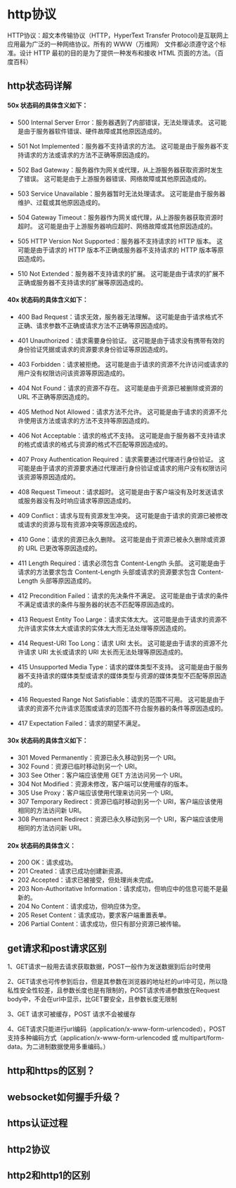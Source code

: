 # http协议
HTTP协议：超文本传输协议（HTTP，HyperText Transfer Protocol)是互联网上应用最为广泛的一种网络协议。所有的 WWW（万维网） 文件都必须遵守这个标准。设计 HTTP 最初的目的是为了提供一种发布和接收 HTML 页面的方法。（百度百科）

## http状态码详解
#### 50x 状态码的具体含义如下：

- 500 Internal Server Error：服务器遇到了内部错误，无法处理请求。
    这可能是由于服务器软件错误、硬件故障或其他原因造成的。
- 501 Not Implemented：服务器不支持请求的方法。
    这可能是由于服务器不支持请求的方法或请求的方法不正确等原因造成的。
- 502 Bad Gateway：服务器作为网关或代理，从上游服务器获取资源时发生了错误。
    这可能是由于上游服务器错误、网络故障或其他原因造成的。

- 503 Service Unavailable：服务器暂时无法处理请求。
    这可能是由于服务器维护、过载或其他原因造成的。
- 504 Gateway Timeout：服务器作为网关或代理，从上游服务器获取资源时超时。
    这可能是由于上游服务器响应超时、网络故障或其他原因造成的。

- 505 HTTP Version Not Supported：服务器不支持请求的 HTTP 版本。
    这可能是由于请求的 HTTP 版本不正确或服务器不支持请求的 HTTP 版本等原因造成的。

- 510 Not Extended：服务器不支持请求的扩展。
    这可能是由于请求的扩展不正确或服务器不支持请求的扩展等原因造成的。


#### 40x 状态码的具体含义如下：

- 400 Bad Request：请求无效，服务器无法理解。
    这可能是由于请求格式不正确、请求参数不正确或请求方法不正确等原因造成的。
- 401 Unauthorized：请求需要身份验证。
    这可能是由于请求没有携带有效的身份验证凭据或请求的资源要求身份验证等原因造成的。

- 403 Forbidden：请求被拒绝。
    这可能是由于请求的资源不允许访问或请求的用户没有权限访问该资源等原因造成的。
- 404 Not Found：请求的资源不存在。
    这可能是由于资源已被删除或资源的 URL 不正确等原因造成的。

- 405 Method Not Allowed：请求方法不允许。
    这可能是由于请求的资源不允许使用该方法或请求的方法不支持等原因造成的。

- 406 Not Acceptable：请求的格式不支持。
    这可能是由于服务器不支持请求的格式或请求的格式与资源的格式不匹配等原因造成的。

- 407 Proxy Authentication Required：请求需要通过代理进行身份验证。
    这可能是由于请求的资源要求通过代理进行身份验证或请求的用户没有权限访问该资源等原因造成的。

- 408 Request Timeout：请求超时。
    这可能是由于客户端没有及时发送请求或服务器没有及时响应请求等原因造成的。

- 409 Conflict：请求与现有资源发生冲突。
    这可能是由于请求的资源已被修改或请求的资源与现有资源冲突等原因造成的。

- 410 Gone：请求的资源已永久删除。
    这可能是由于资源已被永久删除或资源的 URL 已更改等原因造成的。

- 411 Length Required：请求必须包含 Content-Length 头部。
    这可能是由于请求的方法要求包含 Content-Length 头部或请求的资源要求包含 Content-Length 头部等原因造成的。

- 412 Precondition Failed：请求的先决条件不满足。
    这可能是由于请求的条件不满足或请求的条件与服务器的状态不匹配等原因造成的。

- 413 Request Entity Too Large：请求实体太大。
    这可能是由于请求的资源不允许请求实体太大或请求的实体太大而无法处理等原因造成的。

- 414 Request-URI Too Long：请求 URI 太长。
    这可能是由于请求的资源不允许请求 URI 太长或请求的 URI 太长而无法处理等原因造成的。

- 415 Unsupported Media Type：请求的媒体类型不支持。
    这可能是由于服务器不支持请求的媒体类型或请求的媒体类型与资源的媒体类型不匹配等原因造成的。

- 416 Requested Range Not Satisfiable：请求的范围不可用。
    这可能是由于请求的资源不允许请求范围或请求的范围不符合服务器的条件等原因造成的。

- 417 Expectation Failed：请求的期望不满足。

#### 30x 状态码的具体含义如下：

- 301 Moved Permanently：资源已永久移动到另一个 URI。
- 302 Found：资源已临时移动到另一个 URI。
- 303 See Other：客户端应该使用 GET 方法访问另一个 URI。
- 304 Not Modified：资源未修改，客户端可以使用缓存的版本。
- 305 Use Proxy：客户端应该使用代理来访问另一个 URI。
- 307 Temporary Redirect：资源已临时移动到另一个 URI，客户端应该使用相同的方法访问新 URI。
- 308 Permanent Redirect：资源已永久移动到另一个 URI，客户端应该使用相同的方法访问新 URI。

#### 20x 状态码的具体含义：

- 200 OK：请求成功。
- 201 Created：请求已成功创建新资源。
- 202 Accepted：请求已被接受，但处理尚未完成。
- 203 Non-Authoritative Information：请求成功，但响应中的信息可能不是最新的。
- 204 No Content：请求成功，但响应体为空。
- 205 Reset Content：请求成功，要求客户端重置表单。
- 206 Partial Content：请求成功，但只有部分资源已被传输。

## get请求和post请求区别

1、GET请求一般用去请求获取数据，POST一般作为发送数据到后台时使用

2、GET请求也可传参到后台，但是其参数在浏览器的地址栏的url中可见，所以隐私性安全性较差，且参数长度也是有限制的，POST请求传递参数放在Request body中，不会在url中显示，比GET要安全，且参数长度无限制

3、GET 请求可被缓存，POST 请求不会被缓存

4、GET请求只能进行url编码（application/x-www-form-urlencoded），POST支持多种编码方式（application/x-www-form-urlencoded 或 multipart/form-data。为二进制数据使用多重编码。）


## http和https的区别？

## websocket如何握手升级？

## https认证过程

## http2协议

## http2和http1的区别
